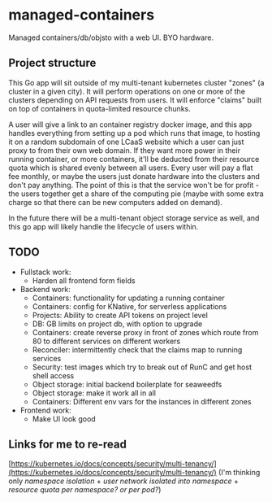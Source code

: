 # managed-containers
Managed containers/db/objsto with a web UI. BYO hardware.

## Project structure

This Go app will sit outside of my multi-tenant kubernetes cluster "zones" (a cluster in a given city).
It will perform operations on one or more of the clusters depending on API requests from users.
It will enforce "claims" built on top of containers in quota-limited resource chunks.

A user will give a link to an container registry docker image, and this app handles everything from setting up a pod which runs that image, to hosting it on a random subdomain of one LCaaS website which a user can just proxy to from their own web domain. If they want more power in their running container, or more containers, it'll be deducted from their resource quota which is shared evenly between all users. Every user will pay a flat fee monthly, or maybe the users just donate hardware into the clusters and don't pay anything. The point of this is that the service won't be for profit - the users together get a share of the computing pie (maybe with some extra charge so that there can be new computers added on demand).

In the future there will be a multi-tenant object storage service as well, and this go app will likely handle the lifecycle of users within.

## TODO

- Fullstack work:
  - Harden all frontend form fields
- Backend work:
  - Containers: functionality for updating a running container
  - Containers: config for KNative, for serverless applications
  - Projects: Ability to create API tokens on project level
  - DB: GB limits on project db, with option to upgrade
  - Containers: create reverse proxy in front of zones which route from 80 to different services on different workers
  - Reconciler: intermittently check that the claims map to running services
  - Security: test images which try to break out of RunC and get host shell access
  - Object storage: initial backend boilerplate for seaweedfs
  - Object storage: make it work all in all
  - Containers: Different env vars for the instances in different zones
- Frontend work:
  - Make UI look good

## Links for me to re-read

[https://kubernetes.io/docs/concepts/security/multi-tenancy/](https://kubernetes.io/docs/concepts/security/multi-tenancy/)
(I'm thinking only _namespace isolation_ + _user network isolated into namespace_ + _resource quota per namespace? or per pod?_)
